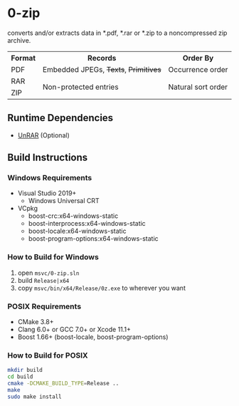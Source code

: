 # 0-zip

converts and/or extracts data in *.pdf, *.rar or *.zip to a noncompressed zip archive.

<table>
<tr>
  <th>Format</th>
  <th>Records</th>
  <th>Order By</th>
</tr>
<tr>
  <td>PDF</td>
  <td>Embedded JPEGs, <s>Texts</s>, <s>Primitives</s></td>
  <td>Occurrence order</td>
</tr>
<tr>
  <td>RAR</td>
  <td rowspan="2">Non-protected entries</td>
  <td rowspan="2">Natural sort order</td>
</tr>
<tr>
  <td>ZIP</td>
</tr>
</table>

## Runtime Dependencies

* [UnRAR](https://www.rarlab.com/rar_add.htm) (Optional)

## Build Instructions

### Windows Requirements

* Visual Studio 2019+
  * Windows Universal CRT
* VCpkg
  * boost-crc:x64-windows-static
  * boost-interprocess:x64-windows-static
  * boost-locale:x64-windows-static
  * boost-program-options:x64-windows-static

### How to Build for Windows

1. open `msvc/0-zip.sln`
2. build `Release|x64`
3. copy `msvc/bin/x64/Release/0z.exe` to wherever you want

### POSIX Requirements

* CMake 3.8+
* Clang 6.0+ or GCC 7.0+ or Xcode 11.1+
* Boost 1.66+ (boost-locale, boost-program-options)

### How to Build for POSIX

```sh
mkdir build
cd build
cmake -DCMAKE_BUILD_TYPE=Release ..
make
sudo make install
```
